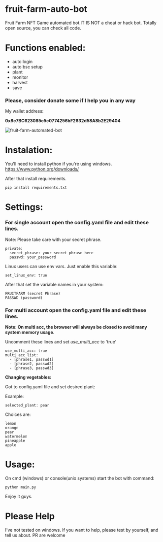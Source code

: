 # fruit-farm-auto-bot
Fruit Farm NFT Game automated bot.IT IS NOT a cheat or hack bot.
Totally open source, you can check all code.

# Functions enabled:
 - auto login
 - auto bsc setup
 - plant
 - monitor
 - harvest
 - save

### Please, consider donate some if I help you in any way
My wallet address:

**0x8c7BC623085c5c0774256bF2632d58A8b2E29404**

![fruit-farm-automated-bot](example.png)




# Instalation:

You'll need to install python if you're using windows.
https://www.python.org/downloads/

After that install requirements.
```
pip install requirements.txt
```


# Settings:

### For single account open the config.yaml file and edit these lines.

Note: Please take care with your secret phrase.
```
private:
  secret_phrase: your secret phrase here
  passwd: your_password
```

Linux users can use env vars. Just enable this variable:

```
set_linux_env: true
```
After that set the variable names in your system:

```
FRUITFARM (secret Phrase)
PASSWD (password)
```

### For multi account open the config.yaml file and edit these lines.
**Note: On multi acc, the browser will always be closed to avoid many system memory usage.** 

Uncomment these lines and set *use_multi_acc* to 'true'
```
use_multi_acc: true
multi_acc_list:
  - [phrase1, passwd1]
  - [phrase2, passwd2]  
  - [phrase3, passwd3]
```

**Changing vegetables:**

Got to config.yaml file and set desired plant:

Example:
```
selected_plant: pear
```
Choices are:

```
lemon
orange
pear
watermelon
pineapple
apple
```

# Usage:

On cmd (windows) or console(unix systems) start the bot with command:

```
python main.py
```

Enjoy it guys.

# Please Help
I've not tested on windows. If you want to help, please test by yourself, and tell us about.
PR are welcome
